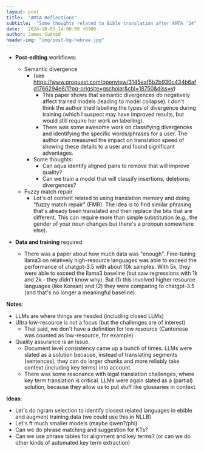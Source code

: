 ```yaml
---
layout: post
title:  "AMTA Reflections"
subtitle:  "Some thoughts related to Bible translation after AMTA '24"
date:   2024-10-03 14:00:00 +0300
author: James Cuénod
header-img: "img/post-bg-hebrew.jpg"
---
```


- **Post-editing** workflows:
	- Semantic divergence
		- (see https://www.proquest.com/openview/3145eaf5b2b930c434b6afd1766294e8/1?pq-origsite=gscholar&cbl=18750&diss=y)
			- This paper shows that semantic divergences *do* negatively affect trained models (leading to model collapse). I don't think the author tried labelling the types of divergence during training (which I suspect may have improved results, but would still require her work on labelling).
			- There was some awesome work on classifying divergences and identifying the specific words/phrases for a user. The author also measured the impact on translation speed of showing these details to a user and found significant advantages.
		- Some thoughts:
			- Can aqua identify aligned pairs to remove that will improve quality?
			- Can we train a model that will classify insertions, deletions, divergences?
	- Fuzzy match repair
		- Lot's of content related to using translation memory and doing "fuzzy match repair" (FMR). The idea is to find similar phrasing that's already been translated and then replace the bits that are different. This can require more than simple substitution (e.g., the gender of your noun changes but there's a pronoun somewhere else).

- **Data and training** required
	- There was a paper about how much data was "enough". Fine-tuning llama3 on relatively high-resource languages was able to exceed the performance of chatgpt-3.5 with about 10k samples. With 5k, they were able to exceed the llama3 baseline (but saw regressions with 1k and 2k - they didn't know why). But (1) this involved higher resource languages (like Korean) and (2) they were comparing to chatgpt-3.5 (and that's no longer a meaningful baseline).

**Notes**:
- LLMs are where things are headed (including closed LLMs)
- Ultra low-resource is not a focus (but the challenges are of interest)
	- That said, we don't have a definition for low resource (Cantonese was counted as low-resource, for example)
- Quality assurance is an issue.
	- Document level consistency came up a bunch of times. LLMs were slated as a solution because, instead of translating segments (sentences), they can do larger chunks and more reliably take context (including key terms) into account.
	- There was some resonance with legal translation challenges, where key term translation is critical. LLMs were again slated as a (partial) solution, because they allow us to put stuff like glossaries in context. 

**Ideas**:
- Let's do ngram selection to identify closest related languages in ebible and augment training data (we could use this in NLLB)
- Let's ft much smaller models (maybe qwen?/phi)
- Can we do phrase matching and suggestion for KTs?
- Can we use phrase tables for alignment and key terms? (or can we do other kinds of automated key term extraction)
